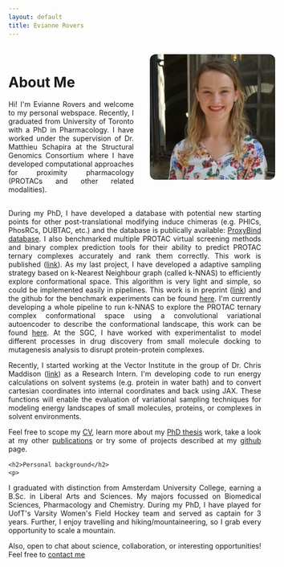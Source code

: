 ```yaml
---
layout: default
title: Evianne Rovers
---
```

<style>
.main-content {
  max-width: 900px;
  margin: 0 auto;
  padding: 0 1rem;
}

.about-container {
  display: flex;
  align-items: flex-start;
  gap: 2rem;
  margin-top: 2rem;
}

.about-text {
  flex: 3;
  min-width: 250px;
  text-align: justify;
}

.about-image {
  flex: 2;
  min-width: 250px;
  display: flex;
  justify-content: center; 
  align-items: flex-start;
}

.about-image img {
  border-radius: 12px;
  width: auto; 
  height: 250px; 
  max-width: 100%;  
}
.full-width-section {
  width: 100%;
  margin-top: 1rem;
  text-align: justify;
}
</style>

<div class="about-container">
  <div class="about-text">
    <h1>About Me</h1>
    <p>
Hi! I'm Evianne Rovers and welcome to my personal webspace. Recently, I graduated from University of Toronto with a PhD in Pharmacology. I have worked under the supervision of Dr. Matthieu Schapira at the Structural Genomics Consortium where I have developed computational approaches for proximity pharmacology (PROTACs and other related modalities). 
    </p>
  </div>

  <div class="about-image">
    <img src="profile.JPG" alt="" style="max-width: 100%; border-radius: 12px;">
  </div>
</div>

<div class="full-width-section">
  <p>
    During my PhD, I have developed a database with potential new starting points for other post-translational modifying induce chimeras (e.g. PHICs, PhosRCs, DUBTAC, etc.) and the database is publically available: <a href="[/eviannerovers/projects](https://polymorph.sgc.utoronto.ca/proxybind/)" target="_blank">ProxyBind database</a>. I also benchmarked multiple PROTAC virtual screening methods and binary complex prediction tools for their ability to predict PROTAC ternary complexes accurately and rank them correctly. This work is published (<a href="[/eviannerovers/projects](https://pubs.acs.org/doi/10.1021/acs.jcim.4c00426)" target="_blank">link</a>). As my last project, I have developed a adaptive sampling strategy based on k-Nearest Neighbour graph (called k-NNAS) to efficiently explore conformational space. This algorithm is very light and simple, so could be implemented easily in pipelines. This work is in preprint (<a href="[/eviannerovers/projects](https://www.biorxiv.org/content/10.1101/2025.03.05.641673v1)" target="_blank">link</a>) and the github for the benchmark experiments can be found <a href="[/eviannerovers/projects](https://github.com/ERovers/kNN-AS)" target="_blank">here</a>. I'm currently developing a whole pipeline to run k-NNAS to explore the PROTAC ternary complex conformational space using a convolutional variational autoencoder to describe the conformational landscape, this work can be found <a href="[/eviannerovers/projects](https://github.com/ERovers/knnsampling)" target="_blank">here</a>. At the SGC, I have worked with experimentalist to model different processes in drug discovery from small molecule docking to mutagenesis analysis to disrupt protein-protein complexes.
  </p>
  <p>
Recently, I started working at the Vector Institute in the group of Dr. Chris Maddison (<a href="[/eviannerovers/phdthesis](https://www.cs.toronto.edu/~cmaddis/research.html)" target="_blank">link</a>) as a Research Intern. I'm developing code to run energy calculations on solvent systems (e.g. protein in water bath) and to convert cartesian coordinates into internal coordinates and back using JAX. These functions will enable the evaluation of variational sampling techniques for modeling energy landscapes of small molecules, proteins, or complexes in solvent environments.
    </p>
    <p>
Feel free to scope my <a href="/eviannerovers/cv" target="_blank">CV</a>, learn more about my <a href="/eviannerovers/phdthesis" target="_blank">PhD thesis</a> work, take a look at my other <a href="/eviannerovers/publications" target="_blank">publications</a> or try some of projects described at my <a href="/eviannerovers/projects" target="_blank">github</a> page.
    </p>
    
    <h2>Personal background</h2>
    <p>
I graduated with distinction from Amsterdam University College, earning a B.Sc. in Liberal Arts and Sciences. My majors focussed on Biomedical Sciences, Pharmacology and Chemistry. During my PhD, I have played for UofT's Varsity Women's Field Hockey team and served as captain for 3 years. Further, I enjoy travelling and hiking/mountaineering, so I grab every opportunity to scale a mountain. 
    </p>
    <p>
Also, open to chat about science, collaboration, or interesting opportunities!
Feel free to <a href="/eviannerovers/contact" target="_blank">contact me</a>
    </p>
</div>

